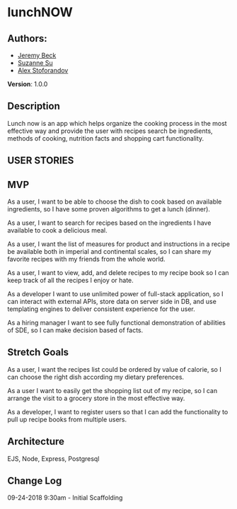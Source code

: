 # lunchNOW

## Authors: 
* [Jeremy Beck](https://github.com/mtncrawler/)
* [Suzanne Su](https://github.com/tiramisuzie/)
* [Alex Stoforandov](https://github.com/al1s/)

**Version**: 1.0.0

## Description
Lunch now is an app which helps organize the cooking process in the most effective way and provide the user with recipes search be ingredients, methods of cooking, nutrition facts and shopping cart functionality.

## USER STORIES
## MVP
As a user, I want to be able to choose the dish to cook based on available ingredients, so I have some proven algorithms to get a lunch (dinner).  
  
As a user, I want to search for recipes based on the ingredients I have available to cook a delicious meal. 

As a user, I want the list of measures for product and instructions in a recipe be available both in imperial and continental scales, so I can share my favorite recipes with my friends from the whole world.  

As a user, I want to view, add, and delete recipes to my recipe book so I can keep track of all the recipes I enjoy or hate.  

As a developer I want to use unlimited power of full-stack application, so I can interact with external APIs, store data on server side in DB, and use templating engines to deliver consistent experience for the user.  

As a hiring manager I want to see fully functional demonstration of abilities of SDE, so I can make decision based of facts. 

## Stretch Goals
As a user, I want the recipes list could be ordered by value of calorie, so I can choose the right dish according my dietary preferences.  

As a user I want to easily get the shopping list out of my recipe, so I can arrange the visit to a grocery store in the most effective way.  

As a developer, I want to register users so that I can add the functionality to pull up recipe books from multiple users.  


## Architecture
EJS, Node, Express, Postgresql

## Change Log

09-24-2018 9:30am - Initial Scaffolding


